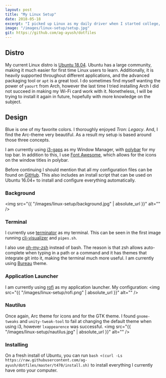 ```yaml
---
layout: post
title: "My Linux Setup"
date: 2018-05-18
excerpt: "I picked up Linux as my daily driver when I started college, nearly a year ago. Coding and using tools such as git felt much more natural on it than they ever did on Windows. After a few months of getting used to Linux, I decided to customize it, and this blog explores the outcome."
image: "/images/linux-setup/setup.jpg"
git: https://github.com/ag-ayush/dotfiles
---
```

## Distro
My current Linux distro is [Ubuntu 18.04](http://releases.ubuntu.com/18.04/). Ubuntu has a large community, making it much easier for first time Linux users to learn. Additionally, it is heavily supported throughout different applications, and the advanced packaging tool or `apt` is a great tool. I do sometimes find myself wanting the power of `yaourt` from Arch, however the last time I tried installing Arch I did not succeed in making my Wi-Fi card work with it. Nonetheless, I will be trying to install it again in future, hopefully with more knowledge on the subject.

## Design
Blue is one of my favorite colors. I thoroughly enjoyed _Tron: Legacy_. And, I find the Arc-theme very beautiful. As a result my setup is based around those three concepts.

I am currently using [i3-gaps](https://github.com/Airblader/i3) as my Window Manager, with [polybar](https://github.com/jaagr/polybar) for my top bar. In addition to this, I use [Font Awesome](https://fontawesome.com/), which allows for the icons on the window titles in polybar.

Before continuing I should mention that all my configuration files can be found on  [GitHub](https://github.com/ag-ayush/dotfiles). This also includes an install script that can be used on Ubuntu 16.04+ to install and configure everything automatically.

### Background
<span class="image fit"><img src="{{ "/images/linux-setup/background.jpg" | absolute_url }}" alt="" /></span>

### Terminal
I currently use [terminator](https://launchpad.net/terminator) as my terminal. This can be seen in the first image running [cli-visualizer](https://github.com/dpayne/cli-visualizer) and `pipes.sh`.

I also use [oh-my-zsh](https://github.com/robbyrussell/oh-my-zsh) instead of bash. The reason is that zsh allows auto-complete when typing in a path or a command and it has themes that integrate git into it, making the terminal much more useful. I am currently using [Bureau](https://github.com/robbyrussell/oh-my-zsh/blob/master/themes/bureau.zsh-theme) theme.

### Application Launcher
I am currently using [rofi](https://github.com/DaveDavenport/rofi) as my application launcher. My configuration:
<span class="image fit"><img src="{{ "/images/linux-setup/rofi.png" | absolute_url }}" alt="" /></span>

### Nautilus
Once again, Arc theme for icons and for the GTK theme. I found `gnome-tweaks` and `unity-tweak-tool` to fail at changing the default theme when using i3, however `lxappearence` was successful.
<span class="image fit"><img src="{{ "/images/linux-setup/nautilus.jpg" | absolute_url }}" alt="" /></span>

### Installing
On a fresh install of Ubuntu, you can run `bash <(curl -Ls https://raw.githubusercontent.com/ag-ayush/dotfiles/master/t470/install.sh)` to install everything I currently have onto your computer.

